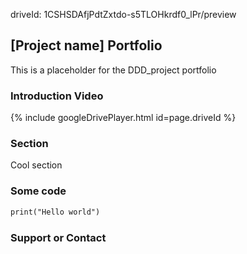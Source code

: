 driveId: 1CSHSDAfjPdtZxtdo-s5TLOHkrdf0_lPr/preview
## [Project name] Portfolio

This is a placeholder for the DDD_project portfolio

### Introduction Video
{% include googleDrivePlayer.html id=page.driveId %}

### Section
Cool section

### Some code

 ```markdown
print("Hello world")
```

### Support or Contact


